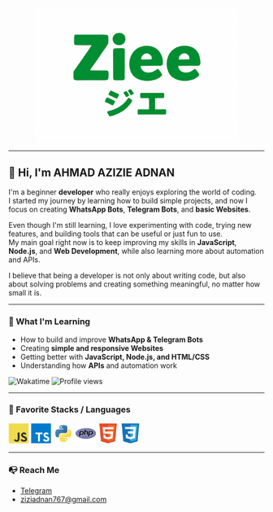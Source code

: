 <!-- Logo -->
<p align="center">
  <img src="https://raw.githubusercontent.com/Urz1ee/Urz1ee/refs/heads/main/logo.png" alt="Ziee" width="400"/>
</p>

---

## 👋 Hi, I'm AHMAD AZIZIE ADNAN
I'm a beginner **developer** who really enjoys exploring the world of coding.  
I started my journey by learning how to build simple projects, and now I focus on creating **WhatsApp Bots**, **Telegram Bots**, and **basic Websites**.  

Even though I'm still learning, I love experimenting with code, trying new features, and building tools that can be useful or just fun to use.  
My main goal right now is to keep improving my skills in **JavaScript**, **Node.js**, and **Web Development**, while also learning more about automation and APIs.  

I believe that being a developer is not only about writing code, but also about solving problems and creating something meaningful, no matter how small it is.  

---

### 🌱 What I'm Learning
- How to build and improve **WhatsApp & Telegram Bots**  
- Creating **simple and responsive Websites**  
- Getting better with **JavaScript, Node.js, and HTML/CSS**  
- Understanding how **APIs** and automation work 

<p>
  <img src="https://img.shields.io/badge/wakatime-735%20hrs%203%20mins-blue?logo=wakatime" alt="Wakatime"/>
  <img src="https://img.shields.io/badge/Profile%20views-10,441-green" alt="Profile views"/>
</p>

---

### 🚀 Favorite Stacks / Languages
<p>
  <!-- JavaScript -->
  <img src="https://raw.githubusercontent.com/devicons/devicon/master/icons/javascript/javascript-original.svg" alt="JavaScript" width="40"/>
  
  <!-- TypeScript -->
  <img src="https://raw.githubusercontent.com/devicons/devicon/master/icons/typescript/typescript-original.svg" alt="TypeScript" width="40"/>
  
  <!-- Python -->
  <img src="https://raw.githubusercontent.com/devicons/devicon/master/icons/python/python-original.svg" alt="Python" width="40"/>
  
  <!-- PHP -->
  <img src="https://raw.githubusercontent.com/devicons/devicon/master/icons/php/php-original.svg" alt="PHP" width="40"/>
  
  <!-- HTML -->
  <img src="https://raw.githubusercontent.com/devicons/devicon/master/icons/html5/html5-original.svg" alt="HTML" width="40"/>
  
  <!-- CSS -->
  <img src="https://raw.githubusercontent.com/devicons/devicon/master/icons/css3/css3-original.svg" alt="CSS" width="40"/>
</p>

---

### 📭 Reach Me
- [Telegram](https://t.me/Urz1ee)  
- [ziziadnan767@gmail.com](mailto:ziziadnan767@gmail.com)
